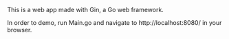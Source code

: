 This is a web app made with Gin, a Go web framework.

In order to demo, run Main.go and navigate to http://localhost:8080/ in your browser.
